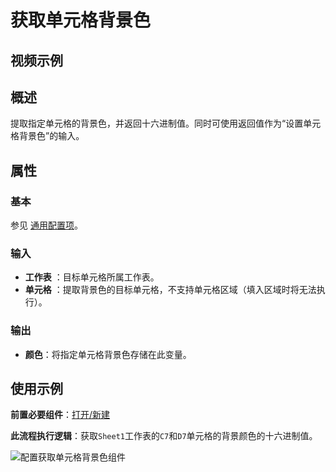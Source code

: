 # 获取单元格背景色

## 视频示例

## 概述

提取指定单元格的背景色，并返回十六进制值。同时可使用返回值作为“设置单元格背景色”的输入。

## 属性

### 基本

参见 [通用配置项](../../Appendix/CommonConfigurationItems.md)。

### 输入

- **工作表** ：目标单元格所属工作表。
- **单元格** ：提取背景色的目标单元格，不支持单元格区域（填入区域时将无法执行）。

### 输出

- **颜色**：将指定单元格背景色存储在此变量。

## 使用示例

**前置必要组件**：[打开/新建](../WPSExcel/OpenExcel.md)

**此流程执行逻辑**：获取`Sheet1`工作表的`C7`和`D7`单元格的背景颜色的十六进制值。

![配置获取单元格背景色组件](https://docimages.blob.core.chinacloudapi.cn/images/Activities/wps34.png)
